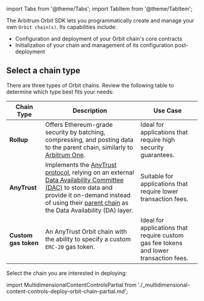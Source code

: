 import Tabs from '@theme/Tabs';
import TabItem from '@theme/TabItem';

The Arbitrum Orbit SDK lets you programmatically create and manage your own <a data-quicklook-from="arbitrum-orbit">`Orbit chain(s)`</a>. Its capabilities include:

- Configuration and deployment of your Orbit chain's core contracts
- Initialization of your chain and management of its configuration post-deployment

## Select a chain type

There are three types of Orbit chains. Review the following table to determine which type best fits your needs:

| Chain Type           | Description                                                                                                                                                                                                                                                                                                                               | Use Case                                                                              |
| -------------------- | ----------------------------------------------------------------------------------------------------------------------------------------------------------------------------------------------------------------------------------------------------------------------------------------------------------------------------------------- | ------------------------------------------------------------------------------------- |
| **Rollup**           | Offers Ethereum-grade security by batching, compressing, and posting data to the parent chain, similarly to [Arbitrum One](https://arbitrum.io/).                                                                                                                                                                                         | Ideal for applications that require high security guarantees.                         |
| **AnyTrust**         | Implements the [AnyTrust protocol](/inside-arbitrum-nitro/#inside-anytrust), relying on an external [Data Availability Committee (DAC)](/intro/glossary#data-availability-committee-dac) to store data and provide it on-demand instead of using their [parent chain](/intro/glossary/#parent-chain) as the Data Availability (DA) layer. | Suitable for applications that require lower transaction fees.                        |
| **Custom gas token** | An AnyTrust Orbit chain with the ability to specify a custom `ERC-20` gas token.                                                                                                                                                                                                                                                          | Ideal for applications that require custom gas fee tokens and lower transaction fees. |

Select the chain you are interested in deploying:

import MultidimensionalContentControlsPartial from './_multidimensional-content-controls-deploy-orbit-chain-partial.md';

<MultidimensionalContentControlsPartial />
